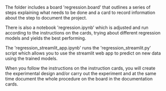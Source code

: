 The folder includes a board 'regression.board' that outlines a series of steps explaining what needs to be done and a card to record information about the step to document the project.

There is also a notebook 'regression.ipynb' which is adjusted and run according to the instructions on the cards, trying about different regression models and yields the best performing.

The 'regression_streamlit_app.ipynb' runs the 'regression_streamlit.py' script which allows you to use the streamlit web app to predict on new data using the trained models.

When you follow the instructions on the instruction cards, you will create the experimental design and/or carry out the experiment and at the same time document the whole procedure on the board in the documentation cards.